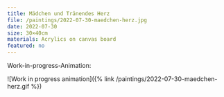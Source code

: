 ```yaml
---
title: Mädchen und Tränendes Herz
file: /paintings/2022-07-30-maedchen-herz.jpg
date: 2022-07-30
size: 30×40cm
materials: Acrylics on canvas board
featured: no
---
```


Work-in-progress-Animation:

![Work in progress animation]({% link /paintings/2022-07-30-maedchen-herz.gif %})
